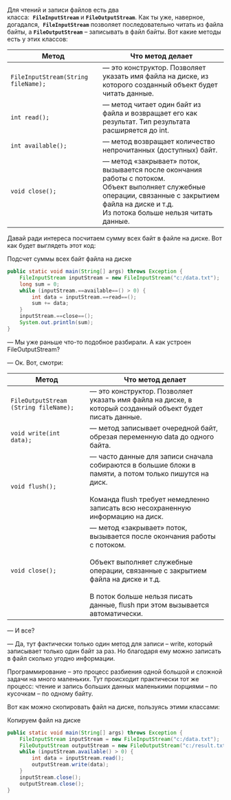 Для чтений и записи файлов есть два класса:  **`FileInputStream`** и **`FileOutputStream`**. Как ты уже, наверное, догадался,  **`FileInputStream`** позволяет последовательно читать из файла байты, а **`FileOutputStream`** – записывать в файл байты. Вот какие методы есть у этих классов:

| Метод                               | Что метод делает                                                                                                                                                                                          |
| ----------------------------------- | --------------------------------------------------------------------------------------------------------------------------------------------------------------------------------------------------------- |
| `FileInputStream(String fileName);` | — это конструктор. Позволяет указать имя файла на диске, из которого созданный объект будет читать данные.                                                                                                |
| `int read();`                       | — метод читает один байт из файла и возвращает его как результат. Тип результата расширяется до int.                                                                                                      |
| `int available();`                  | — метод возвращает количество непрочитанных (доступных) байт.                                                                                                                                             |
| `void close();`                     | — метод «закрывает» поток, вызывается после окончания работы с потоком.  <br>Объект выполняет служебные операции, связанные с закрытием файла на диске и т.д.  <br>Из потока больше нельзя читать данные. |

Давай ради интереса посчитаем сумму всех байт в файле на диске. Вот как будет выглядеть этот код:

Подсчет суммы всех байт файла на диске

```java
public static void main(String[] args) throws Exception {
	FileInputStream inputStream = new FileInputStream("c:/data.txt");
	long sum = 0;
	while (inputStream.==available==() > 0) {
		int data = inputStream.==read==();
		sum += data;
	}
	inputStream.==close==();
	System.out.println(sum);
}
```

— Мы уже раньше что-то подобное разбирали. А как устроен FileOutputStream?

— Ок. Вот, смотри:

|Метод|Что метод делает|
|---|---|
|`FileOutputStream (String fileName);`|— это конструктор. Позволяет указать имя файла на диске, в который созданный объект будет писать данные.|
|`void write(int data);`|— метод записывает очередной байт, обрезая переменную data до одного байта.|
|`void flush();`|— часто данные для записи сначала собираются в большие блоки в памяти, а потом только пишутся на диск.<br><br>Команда flush требует немедленно записать всю несохраненную информацию на диск.|
|`void close();`|— метод «закрывает» поток, вызывается после окончания работы с потоком.<br><br>Объект выполняет служебные операции, связанные с закрытием файла на диске и т.д.<br><br>В поток больше нельзя писать данные, flush при этом вызывается автоматически.|

— И все?

— Да, тут фактически только один метод для записи – write, который записывает только один байт за раз. Но благодаря ему можно записать в файл сколько угодно информации.

Программирование – это процесс разбиения одной большой и сложной задачи на много маленьких. Тут происходит практически тот же процесс: чтение и запись больших данных маленькими порциями – по кусочкам – по одному байту.

Вот как можно скопировать файл на диске, пользуясь этими классами:

Копируем файл на диске

```java
public static void main(String[] args) throws Exception {
	FileInputStream inputStream = new FileInputStream("c:/data.txt");
	FileOutputStream outputStream = new FileOutputStream("c:/result.txt");
	while (inputStream.available() > 0) {
		int data = inputStream.read();
		outputStream.write(data);
	}
	inputStream.close();
	outputStream.close();
}
```
